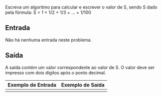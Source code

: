 Escreva um algoritmo para calcular e escrever o valor de S, sendo S dado pela fórmula:
S = 1 + 1/2 + 1/3 + … + 1/100

## Entrada

Não há nenhuma entrada neste problema.

## Saída

A saída contém um valor correspondente ao valor de S.
O valor deve ser impresso com dois dígitos após o ponto decimal.

 

| Exemplo de Entrada | Exemplo de Saída |
| ------------------ | ---------------- |
|                    |                  |

